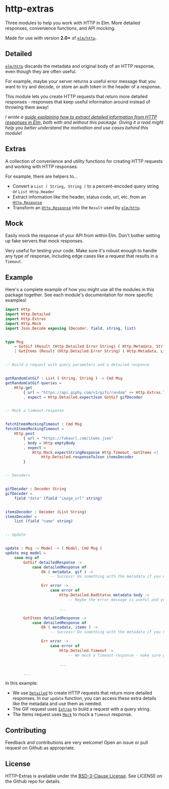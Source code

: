 # http-extras

Three modules to help you work with HTTP in Elm. More detailed responses, convenience functions, and API mocking.

Made for use with version **2.0+** of [`elm/http`][http].

## Detailed

[`elm/http`][http] discards the metadata and original body of an HTTP response, even though they are often useful.

For example, maybe your server returns a useful error message that you want to try and decode, or store an auth token in the header of a response.

This module lets you create HTTP requests that return more detailed responses - responses that keep useful information around instead of throwing them away!

_I wrote a [guide explaining how to extract detailed information from HTTP responses in Elm,][Going Beyond 200 OK] both with and without this package. Giving it a read might help you better understand the motivation and use cases behind this module!_

## Extras

A collection of convenience and utility functions for creating HTTP requests and working with HTTP responses.

For example, there are helpers to...

* Convert a `List ( String, String )` to a percent-encoded query string or `List Http.Header`
* Extract information like the header, status code, url, etc. from an [`Http.Response`][httpResponse]
* Transform an [`Http.Response`][httpResponse] into the `Result` used by [`elm/http`][http].

## Mock

Easily mock the response of your API from within Elm. Don't bother setting up fake servers that mock responses.

Very useful for testing your code. Make sure it's robust enough to handle any type of response, including edge cases like a request that results in a `Timeout`.

## Example

Here's a complete example of how you might use all the modules in this package together. See each module's documentation for more specific examples!

```elm
import Http
import Http.Detailed
import Http.Extras
import Http.Mock
import Json.Decode exposing (Decoder, field, string, list)


type Msg
    = GotGif (Result (Http.Detailed.Error String) ( Http.Metadata, String ))
    | GotItems (Result (Http.Detailed.Error String) ( Http.Metadata, List String ))


-- Build a request with query parameters and a detailed response


getRandomCatGif : List ( String, String ) -> Cmd Msg
getRandomCatGif queries =
    Http.get
        { url = "https://api.giphy.com/v1/gifs/random" ++ Http.Extras.listToQuery queries
        , expect = Http.Detailed.expectJson GotGif gifDecoder


-- Mock a timeout response


fetchItemsMockingTimeout : Cmd Msg
fetchItemsMockingTimeout =
    Http.post
        { url = "https://fakeurl.com/items.json"
        , body = Http.emptyBody
        , expect =
            Http.Mock.expectStringResponse Http.Timeout_ GotItems <|
                Http.Detailed.responseToJson itemsDecoder
        }


-- Decoders


gifDecoder : Decoder String
gifDecoder =
    field "data" (field "image_url" string)


itemsDecoder : Decoder (List String)
itemsDecoder =
    list (field "name" string)


-- Update


update : Msg -> Model -> ( Model, Cmd Msg )
update msg model =
    case msg of
        GotGif detailedResponse ->
            case detailedResponse of
                Ok ( metadata, gif ) ->
                    -- Success! Do something with the metadata if you need

                Err error ->
                    case error of
                        Http.Detailed.BadStatus metadata body ->
                            -- Maybe the error message is useful and you want to try and decode the body

                        ...

        GotItems detailedResponse ->
            case detailedResponse of
                Ok ( metadata, items ) ->
                    -- Success! Do something with the metadata if you need

                Err error ->
                    case error of
                        Http.Detailed.Timeout ->
                            -- We mock a Timeout response - make sure your code handles this case correctly!

                        ...

        ...

```

In this example:

* We use [`Detailed`](/Http-Detailed) to create HTTP requests that return more detailed responses. In our `update` function, you can access these extra details like the metadata and use them as needed.
* The GIF request uses [`Extras`](/Http-Extras) to build a request with a query string.
* The Items request uses [`Mock`](/Http-Mock) to mock a `Timeout` response.

## Contributing

Feedback and contributions are very welcome! Open an issue or pull request on Github as appropriate.

## License

HTTP-Extras is available under the [BSD-3-Clause License][bsd]. See LICENSE on the Github repo for details.

[http]: https://package.elm-lang.org/packages/elm/http/2.0.0
[httpResponse]: https://package.elm-lang.org/packages/elm/http/2.0.0/Http#Response
[bsd]: https://opensource.org/licenses/BSD-3-Clause
[Going Beyond 200 OK]: https://medium.com/@jzxhuang/going-beyond-200-ok-a-guide-to-detailed-http-responses-in-elm-6ddd02322e